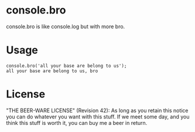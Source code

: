console.bro
===========

console.bro is like console.log but with more bro. 


# Usage

    console.bro('all your base are belong to us');
    all your base are belong to us, bro

# License 

"THE BEER-WARE LICENSE" (Revision 42): As long as you retain this notice you
can do whatever you want with this stuff. If we meet some day, and you think
this stuff is worth it, you can buy me a beer in return.
